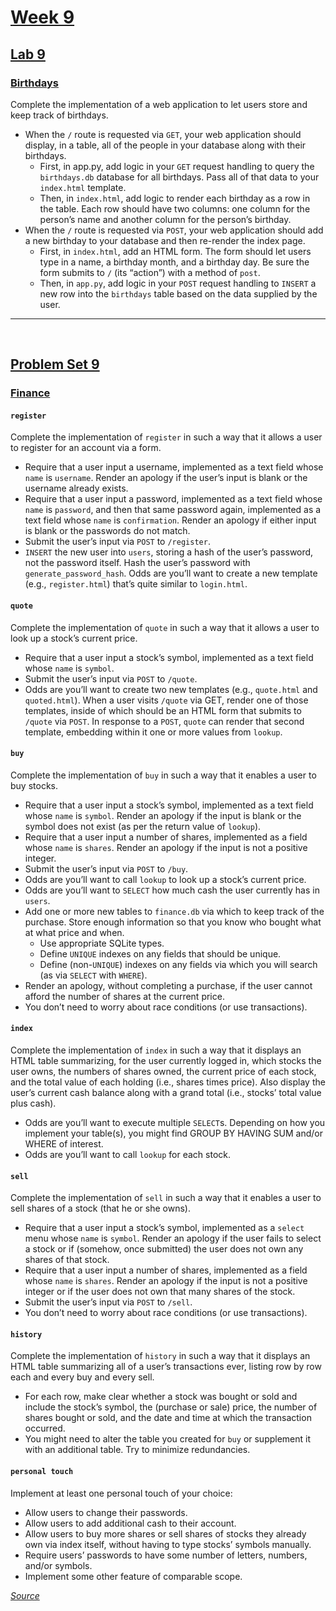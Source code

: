 # [Week 9](https://cs50.harvard.edu/x/2022/weeks/9/)

## [Lab 9](https://cs50.harvard.edu/x/2022/labs/9/)

### [Birthdays](https://cs50.harvard.edu/x/2022/labs/9/)

Complete the implementation of a web application to let users store and keep track of birthdays.

- When the `/` route is requested via `GET`, your web application should display, in a table, all of the people in your database along with their birthdays.
    - First, in app.py, add logic in your `GET` request handling to query the `birthdays.db` database for all birthdays. Pass all of that data to your `index.html` template.
    - Then, in `index.html`, add logic to render each birthday as a row in the table. Each row should have two columns: one column for the person’s name and another column for the person’s birthday.
- When the `/` route is requested via `POST`, your web application should add a new birthday to your database and then re-render the index page.
    - First, in `index.html`, add an HTML form. The form should let users type in a name, a birthday month, and a birthday day. Be sure the form submits to `/` (its “action”) with a method of `post`.
    - Then, in `app.py`, add logic in your `POST` request handling to `INSERT` a new row into the `birthdays` table based on the data supplied by the user.

----
<br>

## [Problem Set 9](https://cs50.harvard.edu/x/2022/psets/9/)

### [Finance](https://cs50.harvard.edu/x/2022/psets/9/finance/)

#### `register`
Complete the implementation of `register` in such a way that it allows a user to register for an account via a form.

- Require that a user input a username, implemented as a text field whose `name` is `username`. Render an apology if the user’s input is blank or the username already exists.
- Require that a user input a password, implemented as a text field whose `name` is `password`, and then that same password again, implemented as a text field whose `name` is `confirmation`. Render an apology if either input is blank or the passwords do not match.
- Submit the user’s input via `POST` to `/register`.
- `INSERT` the new user into `users`, storing a hash of the user’s password, not the password itself. Hash the user’s password with `generate_password_hash`. Odds are you’ll want to create a new template (e.g., `register.html`) that’s quite similar to `login.html`.

#### `quote`
Complete the implementation of `quote` in such a way that it allows a user to look up a stock’s current price.

- Require that a user input a stock’s symbol, implemented as a text field whose `name` is `symbol`.
- Submit the user’s input via `POST` to `/quote`.
- Odds are you’ll want to create two new templates (e.g., `quote.html` and `quoted.html`). When a user visits `/quote` via GET, render one of those templates, inside of which should be an HTML form that submits to `/quote` via `POST`. In response to a `POST`, `quote` can render that second template, embedding within it one or more values from `lookup`.

#### `buy`
Complete the implementation of `buy` in such a way that it enables a user to buy stocks.

- Require that a user input a stock’s symbol, implemented as a text field whose `name` is `symbol`. Render an apology if the input is blank or the symbol does not exist (as per the return value of `lookup`).
- Require that a user input a number of shares, implemented as a field whose `name` is `shares`. Render an apology if the input is not a positive integer.
- Submit the user’s input via `POST` to `/buy`.
- Odds are you’ll want to call `lookup` to look up a stock’s current price.
- Odds are you’ll want to `SELECT` how much cash the user currently has in `users`.
- Add one or more new tables to `finance.db` via which to keep track of the purchase. Store enough information so that you know who bought what at what price and when.
    - Use appropriate SQLite types.
    - Define `UNIQUE` indexes on any fields that should be unique.
    - Define (non-`UNIQUE`) indexes on any fields via which you will search (as via `SELECT` with `WHERE`).
- Render an apology, without completing a purchase, if the user cannot afford the number of shares at the current price.
- You don’t need to worry about race conditions (or use transactions).

#### `index`
Complete the implementation of `index` in such a way that it displays an HTML table summarizing, for the user currently logged in, which stocks the user owns, the numbers of shares owned, the current price of each stock, and the total value of each holding (i.e., shares times price). Also display the user’s current cash balance along with a grand total (i.e., stocks’ total value plus cash).

- Odds are you’ll want to execute multiple `SELECT`s. Depending on how you implement your table(s), you might find GROUP BY HAVING SUM and/or WHERE of interest.
- Odds are you’ll want to call `lookup` for each stock.

#### `sell`
Complete the implementation of `sell` in such a way that it enables a user to sell shares of a stock (that he or she owns).

- Require that a user input a stock’s symbol, implemented as a `select` menu whose `name` is `symbol`. Render an apology if the user fails to select a stock or if (somehow, once submitted) the user does not own any shares of that stock.
- Require that a user input a number of shares, implemented as a field whose `name` is `shares`. Render an apology if the input is not a positive integer or if the user does not own that many shares of the stock.
- Submit the user’s input via `POST` to `/sell`.
- You don’t need to worry about race conditions (or use transactions).

#### `history`
Complete the implementation of `history` in such a way that it displays an HTML table summarizing all of a user’s transactions ever, listing row by row each and every buy and every sell.

- For each row, make clear whether a stock was bought or sold and include the stock’s symbol, the (purchase or sale) price, the number of shares bought or sold, and the date and time at which the transaction occurred.
- You might need to alter the table you created for `buy` or supplement it with an additional table. Try to minimize redundancies.

#### `personal touch`
Implement at least one personal touch of your choice:

- Allow users to change their passwords.
- Allow users to add additional cash to their account.
- Allow users to buy more shares or sell shares of stocks they already own via index itself, without having to type stocks’ symbols manually.
- Require users’ passwords to have some number of letters, numbers, and/or symbols.
- Implement some other feature of comparable scope.


[*Source*](https://cs50.harvard.edu/x/2022/weeks/9/)